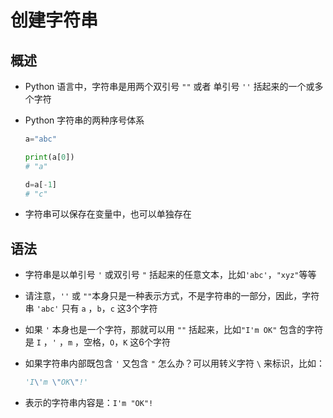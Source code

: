# 创建字符串

## 概述

+ Python 语言中，字符串是用两个双引号 `""` 或者 单引号 `''` 括起来的一个或多个字符
+ Python 字符串的两种序号体系

  ```py
  a="abc"

  print(a[0])
  # "a"

  d=a[-1]
  # "c"
  ```

+ 字符串可以保存在变量中，也可以单独存在

## 语法

+ 字符串是以单引号 `'` 或双引号 `"` 括起来的任意文本，比如`'abc'`，`"xyz"`等等
+ 请注意，`''` 或 `""`本身只是一种表示方式，不是字符串的一部分，因此，字符串 `'abc'` 只有 `a` ，`b`，`c` 这3个字符
+ 如果 `'` 本身也是一个字符，那就可以用 `""` 括起来，比如`"I'm OK"` 包含的字符是 `I` ，`'` ，`m` ，空格，`O`，`K` 这6个字符

+ 如果字符串内部既包含 `'` 又包含 `"` 怎么办？可以用转义字符 `\` 来标识，比如：

  ```py
  'I\'m \"OK\"!'
  ```

+ 表示的字符串内容是：`I'm "OK"!`
